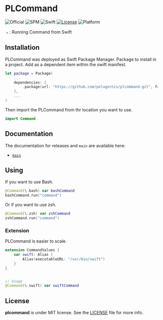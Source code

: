 # PLCommand
![Official](https://img.shields.io/badge/project-official-green.svg?colorA=303033&colorB=226af6&label=Pelagornis)
![SPM](https://img.shields.io/badge/SPM-compatible-brightgreen.svg)
![Swift](https://img.shields.io/badge/Swift-5.7-orange.svg)
[![License](https://img.shields.io/github/license/pelagornis/PLCommand)](https://github.com/pelagornis/PLCommand/blob/main/LICENSE)
![Platform](https://img.shields.io/badge/platforms-macOS%2010.5-red)

﹥: Running Command from Swift

## Installation
PLCommand was deployed as Swift Package Manager. Package to install in a project. Add as a dependent item within the swift manifest.
```swift
let package = Package(
    ...
    dependencies: [
        .package(url: "https://github.com/pelagornis/plcommand.git", from: "1.2.0")
    ],
    ...
)
```
Then import the PLCommand from thr location you want to use.

```swift
import Command
```
## Documentation
The documentation for releases and ``main`` are available here:
- [``main``](https://pelagornis.github.io/plcommand/main/documentation/plcommand)


## Using
If you want to use Bash.
```swift
@Command(\.bash) var bashCommand
bashCommand.run("command")
```
Or if you want to use zsh.
```swift
@Command(\.zsh) var zshCommand
zshCommand.run("command")
```


### Extension
PLCommand is easier to scale.

```swift
extension CommandValues {
    var swift: Alias {
        Alias(executableURL: "/usr/bin/swift")
    }
}


// Usage
@Command(\.swift) var swiftCommand
```

## License
**plcommand** is under MIT license. See the [LICENSE](LICENSE) file for more info.
